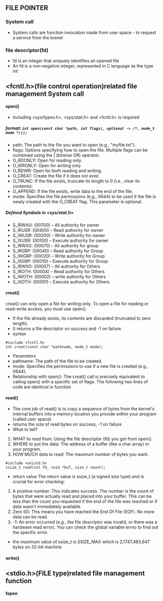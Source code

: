 ## FILE POINTER

### System call
- System calls are function invocation made from user space - to request a service from the krenel

### file descriptor(fd)
- fd is an integer that uniquely identifies an opened file
- An fd is a non-negative integer, represented in C language as the type int

## <fcntl.h>(file control operation)related file management System call
#### open()
- Including <sys/types.h>, <sys/stat.h> and <fcntl.h> is required
##### format: ```int open(const char *path, int flags(, optional -> /*, mode_t mode */));```
- path: The path to the file you want to open (e.g., "myfile.txt").
- flags: Options specifying how to open the file. Multiple flags can be combined using the | (bitwise OR) operator.
- O_RDONLY: Open for reading only.
- O_WRONLY: Open for writing only.
- O_RDWR: Open for both reading and writing.
- O_CREAT: Create the file if it does not exist.
- O_TRUNC: If the file exists, truncate its length to 0 (i.e., clear its contents).
- O_APPEND: If the file exists, write data to the end of the file.
- mode: Specifies the file permissions (e.g., 0644) to be used if the file is newly created with the O_CREAT flag. This parameter is optional.

##### Defined Symbols in <sys/stat.h>
- S_IRWXU: (00700) – All authority for owner
- S_IRUSR: (00400) – Read authority for owner
- S_IWUSR: (00200) – Write authority for owner
- S_IXUSR: (00100) – Execute authority for owner
- S_IRWXG: (00070) – All authority for group
- S_IRGRP: (00040) – Read authority for Group
- S_IWGRP: (00020) – Write authority for Group
- S_IXGRP: (00010) – Execute authority for Group
- S_IRWXO: (00007) – All authority for Others
- S_IROTH: (00004) – Read authority for Others
- S_IWOTH: (00002) – write authority for Others
- S_IXOTH: (00001) – Execute authority for Others

#### creat()
creat() can only open a file for writing only. To open a file for reading or read-write access, you must use open().
- If the file already exists, its contents are discarded (truncated to zero length).
- It returns a file descriptor on success and -1 on failure.
- syntax
```
#include <fcntl.h>
int creat(const char *pathname, mode_t mode);
```
- Parameters
- pathname: The path of the file to be created.
- mode: Specifies the permissions to use if a new file is created (e.g., 0644).
- Relationship with open(): The creat() call is precisely equivalent to calling open() with a specific set of flags. The following two lines of code are identical in function

#### read()
- The core job of read() is to copy a sequence of bytes from the kernel's internal buffers into a memory location you provide within your program (called user space).
- returns the size of read bytes on success, -1 on failure
- What to tell?
1. WHAT to read from: Using the file descriptor (fd) you got from open().
2. WHERE to put the data: The address of a buffer (like a char array) in your program.
3. HOW MUCH data to read: The maximum number of bytes you want.
```
#include <unistd.h>
ssize_t read(int fd, void *buf, size_t count);
```
* return value
The return value is ssize_t (a signed size type) and is crucial for error checking:
1. A positive number: This indicates success. The number is the count of bytes that were actually read and placed into your buffer. This can be less than the count you requested if the end of the file was reached or if data wasn't immediately available.
2. Zero (0): This means you have reached the End Of File (EOF). No more data can be read.
3. -1: An error occurred (e.g., the file descriptor was invalid, or there was a hardware read error). You can check the global variable errno to find out the specific error.
- the maximum value of ssize_t is SSIZE_MAX which is 2,1747,483,647 bytes on 32-bit machine

#### write()

## <stdio.h>(FILE type)related file management function
#### fopen
